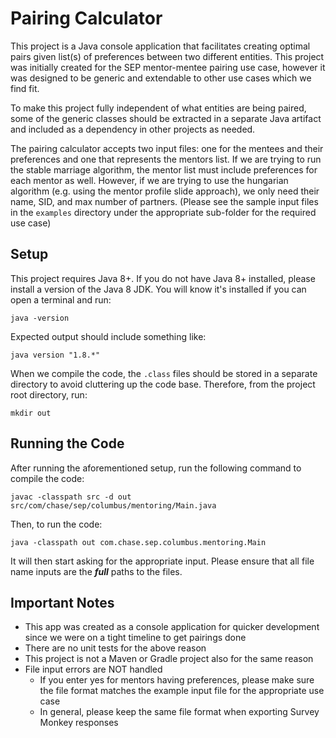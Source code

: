 # Pairing Calculator

This project is a Java console application that facilitates creating
optimal pairs given list(s) of preferences between two different
entities. This project was initially created for the SEP mentor-mentee
pairing use case, however it was designed to be generic and extendable
to other use cases which we find fit. 

To make this project fully independent of what entities are being 
paired, some of the generic classes should be extracted in a 
separate Java artifact and included as a dependency in other projects
as needed.

The pairing calculator accepts two input files: one for the mentees and
their preferences and one that represents the mentors list. If we are
trying to run the stable marriage algorithm, the mentor list must include
preferences for each mentor as well. However, if we are trying to use
the hungarian algorithm (e.g. using the mentor profile slide approach),
we only need their name, SID, and max number of partners. (Please see
the sample input files in the `examples` directory under the appropriate
sub-folder for the required use case)

## Setup
This project requires Java 8+. If you do not have Java 8+ installed, please
install a version of the Java 8 JDK. You will know it's installed if you
can open a terminal and run:
```shell script
java -version
```

Expected output should include something like:
```shell script
java version "1.8.*"
```

When we compile the code, the `.class` files should be stored in a separate
directory to avoid cluttering up the code base. Therefore, from the project
root directory, run:
```shell script
mkdir out
```

## Running the Code
After running the aforementioned setup, run the following command to compile
the code:
```shell script
javac -classpath src -d out src/com/chase/sep/columbus/mentoring/Main.java
```

Then, to run the code:
```shell script
java -classpath out com.chase.sep.columbus.mentoring.Main
```

It will then start asking for the appropriate input. Please ensure that
all file name inputs are the ***full*** paths to the files.

## Important Notes
- This app was created as a console application for quicker development
since we were on a tight timeline to get pairings done
- There are no unit tests for the above reason
- This project is not a Maven or Gradle project also for the same reason
- File input errors are NOT handled
    - If you enter yes for mentors having preferences, please make sure
    the file format matches the example input file for the appropriate
    use case
    - In general, please keep the same file format when exporting Survey
    Monkey responses